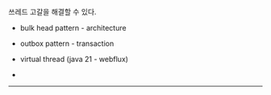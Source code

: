 
쓰레드 고갈을 해결할 수 있다.

- bulk head pattern  - architecture 


- outbox pattern  - transaction 


- virtual thread (java 21 - webflux)
- 




-------
